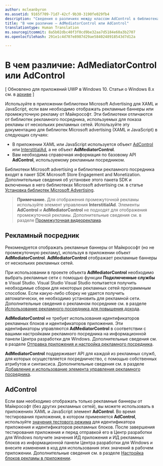 ```yaml
---
author: mcleanbyron
ms.assetid: 9165f709-71d7-42cf-9b30-3190fe029fb4
description: "Сведения о различиях между классом AdControl в библиотеках Microsoft advertising и классом AdMediatorControl в библиотеках рекламного посредника."
title: "В чем различие — AdMediatorControl или AdControl"
translationtype: Human Translation
ms.sourcegitcommit: 8a5b02dbc40f3f0cd9be32aa7d5184e60a3b2707
ms.openlocfilehash: 291e1c4d707e8987d29ae5840248918543d7d12a

---
```


# В чем различие: AdMediatorControl или AdControl


\[ Обновлено для приложений UWP в Windows 10. Статьи о Windows 8.x см. в [архиве](http://go.microsoft.com/fwlink/p/?linkid=619132) \]

Используйте в приложении библиотеки Microsoft Advertising для XAML и JavaScript, если вам необходимо отображать рекламные баннеры или промежуточную рекламу от Майкрософт. Эти библиотеки отличаются от библиотек рекламного посредника, используемых для показа рекламы от нескольких рекламных сетей. Используйте эту документацию для библиотек Microsoft advertising (XAML и JavaScript) в следующих случаях:

* В приложении XAML или JavaScript используется объект [AdControl](https://msdn.microsoft.com/library/windows/apps/microsoft.advertising.winrt.ui.adcontrol.aspx) или [InterstitialAd](https://msdn.microsoft.com/library/windows/apps/microsoft.advertising.winrt.ui.interstitialad.aspx), а не объект **AdMediatorControl**.
* Вам необходима справочная информация по базовому API **AdControl**, используемому рекламным посредником.

Библиотеки Microsoft advertising и библиотеки рекламного посредника входят в пакет SDK Microsoft Store Engagement and Monetization. Дополнительные сведения об установке этого пакета SDK и включенных в него библиотеках Microsoft advertising см. в статье [Установка библиотек Microsoft Advertising](install-the-microsoft-advertising-libraries.md).

>**Примечание.**  Для отображения промежуточной рекламы используйте элемент управления **InterstitialAd**. Элементы **AdControl** и **AdMediatorControl** не подходят для отображения промежуточной рекламы. Дополнительные сведения см. в разделе [Промежуточная видеореклама](interstitial-ads.md).

 

## Рекламный посредник


Рекомендуется отображать рекламные баннеры от Майкрософт (но не промежуточную рекламу), используя в приложении объект **AdMediatorControl**. **AdMediatorControl** отображает рекламные баннеры от нескольких рекламных сетей.

При использовании в проекте объекта **AdMediatorControl** необходимо выбрать рекламные сети с помощью функции **Подключенные службы** в Visual Studio. Visual Studio Visual Studio попытается получить необходимые сборки для некоторых рекламных сетей программным способом. Если какую-либо сборку не удается получить автоматически, ее необходимо установить для рекламной сети. Дополнительные сведения о рекламном посреднике см. в разделе [Использование рекламного посредника для повышения дохода](use-ad-mediation-to-maximize-revenue.md).

**AdMediatorControl** не требует использования идентификаторов рекламных блоков и идентификаторов приложения. Эти идентификаторы управляются **AdMediatorControl** в соответствии с вашими настройками рекламного посредника на информационной панели Центра разработки для Windows. Дополнительные сведения см. в разделе [Отправка приложения и настройка рекламного посредника](submit-your-app-and-configure-ad-mediation.md).

**AdMediatorControl** поддерживает API для каждой из рекламных служб, для которых осуществляется посредничество, с помощью собственных атрибутов и синтаксиса. Дополнительные сведения см. в разделе [Добавление и использование элемента управления рекламного посредника](add-and-use-the-ad-mediator-control.md).

## AdControl


Если вам необходимо отображать только рекламные баннеры от Майкрософт (без других рекламных сетей), вы можете использовать в приложениях XAML и JavaScript элемент **AdControl**. Во время тестирования приложения, в котором применяется **AdControl**, используйте [значения тестового режима](test-mode-values.md) для идентификатора приложения и идентификаторов рекламных блоков. После завершения тестирования приложения и перед отправкой его в Центр разработки для Windows получите значения ИД приложения и ИД рекламных блоков из информационной панели Центра разработки для Windows и внесите изменения в код для использования этих значений в рабочем приложении. Дополнительные сведения см. в разделе [Настройка блоков рекламы в приложении](set-up-ad-units-in-your-app.md).

 

 



<!--HONumber=Jun16_HO4-->


